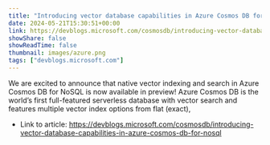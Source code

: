 ```yaml
---
title: "Introducing vector database capabilities in Azure Cosmos DB for NoSQL (Public Preview)"
date: 2024-05-21T15:30:51+00:00
link: https://devblogs.microsoft.com/cosmosdb/introducing-vector-database-capabilities-in-azure-cosmos-db-for-nosql
showShare: false
showReadTime: false
thumbnail: images/azure.png
tags: ["devblogs.microsoft.com"]
---
```

We are excited to announce that native vector indexing and search in Azure Cosmos DB for NoSQL is now available in preview! Azure Cosmos DB is the world’s first full-featured serverless database with vector search and features multiple vector index options from flat (exact),

- Link to article: https://devblogs.microsoft.com/cosmosdb/introducing-vector-database-capabilities-in-azure-cosmos-db-for-nosql